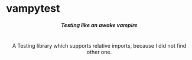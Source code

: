 # vampytest

<h5 align="center">
    Testing like an awake vampire
</h5>

<h1></h1>

<p align="center">
    A Testing library which supports relative imports, because I did not find other one.
</p>
